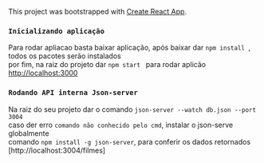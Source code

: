 This project was bootstrapped with [Create React App](https://github.com/facebook/create-react-app).


### `Inicializando aplicação`

Para rodar apliacao basta baixar aplicação, após baixar dar `npm install `, todos os pacotes serão instalados<br />
por fim, na raiz do projeto dar `npm start ` para rodar aplicão [http://localhost:3000](http://localhost:3000) 

### `Rodando API interna Json-server`
Na raiz do seu projeto dar o comando `json-server --watch db.json --port 3004`<br/>
caso der erro  `comando não conhecido pelo cmd`, instalar o json-serve globalmente<br/>
comando `npm install -g json-server`,  para conferir os dados retornados [http://localhost:3004/filmes]


